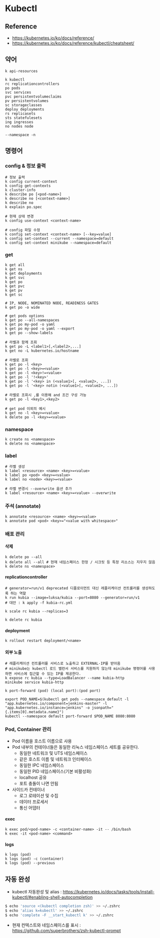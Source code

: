# Kubectl

## Reference

* <https://kubernetes.io/ko/docs/reference/>
* <https://kubernetes.io/ko/docs/reference/kubectl/cheatsheet/>

## 약어

```
k api-resources

k kubectl
rc replicationcontrollers
po pods
svc services
pvc persistentvolumeclaims
pv persistentvolumes
sc storageclasses
deploy deployments
rs replicasets
sts statefulesets
ing ingresses
no nodes node

--namespace -n
```

## 명령어

### config & 정보 출력

```
# 정보 출력
k config current-context
k config get-contexts
k cluster-info
k describe po [<pod-name>]
k describe no [<context-name>]
k describe no
k explain po.spec

# 현재 상태 변경
k config use-context <context-name>

# config 파일 수정
k config set-context <context-name> [--key=value]
k config set-context --current --namespace=default
k config set-context minikube --namespace=default
```

### get

```
k get all
k get ns
k get deployments
k get svc
k get po
k get pvc
k get pv
k get sc

# IP, NODE, NOMINATED NODE, READINESS GATES
k get po -o wide

# get pods options
k get po --all-namespaces
k get po my-pod -o yaml
k get po my-pod -o yaml --export
k get po --show-labels

# 라벨과 함께 조회
k get po -L <label1>[,<label2>,...]
k get no -L kubernetes.io/hostname

# 라벨로 조회
k get po -l <key>
k get po -l <key>=<value>
k get po -l <key>!=<value>
k get po -l '!<key>'
k get po -l '<key> in (<value1>[, <value2>, ...])
k get po -l '<key> notin (<value1>[, <value2>, ...])

# 라벨로 조회시 ,를 이용해 and 조건 구성 가능
k get po -l <key1>,<key2>

# get pod 이외의 예시
k get no -l <key>=<value>
k delete po -l <key>=<value>
```

### namespace

```
k create ns <namespace>
k delete ns <namespace>
```

### label

```
# 라벨 생성
k label <resource> <name> <key>=<value>
k label po <pod> <key>=<value>
k label no <node> <key>=<value>

# 라벨 변경시 --overwrite 옵션 추가
k label <resource> <name> <key>=<value> --overwrite
``` 

### 주석 (annotate)

```
k annotate <resource> <name> <key>=<value>
k annotate pod <pod> <key>="<value with whitespace>"
```

### 배포 관리

#### 삭제

```
k delete po --all
k delete all --all # 현재 네임스페이스 한정 / 시크릿 등 특정 리소스는 지우지 않음
k delete ns <namespace>
```

#### replicationcontroller

```
# generator=run/v1 deprecated 디플로이먼트 대신 레플리케이션 컨트롤러를 생성하도록 하는 역할
k run kubia --image=luksa/kubia --port=8080 --generator=run/v1
# 대안 : k apply -f kubia-rc.yml

k scale rc kubia --replicas=3

k delete rc kubia
```

#### deployment

```
k rollout restart deployment/<name>
```

#### 외부 노출

```
# 레플리케이션 컨트롤러를 서비스로 노출하고 EXTERNAL-IP를 받아옴
# minikube는 kubectl 로드 밸런서 서비스를 지원하지 않는데 minikube 명령어를 사용하면 서비스에 접근할 수 있는 IP를 제공한다.
k expose rc kubia --type=LoadBalancer --name kubia-http
minikube service kubia-http

k port-forward (pod) (local port):(pod port)
```

```
export POD_NAME=$(kubectl get pods --namespace default -l "app.kubernetes.io/component=jenkins-master" -l "app.kubernetes.io/instance=jenkins" -o jsonpath="{.items[0].metadata.name}")
kubectl --namespace default port-forward $POD_NAME 8080:8080
```

### Pod, Container 관리

* Pod 이름을 호스트 이름으로 사용
* Pod 내부의 컨테이너들은 동일한 리눅스 네임스페이스 세트를 공유한다.
  * 동일한 네트워크 및 UTS 네임스페이스
  * 같은 호스트 이름 및 네트워크 인터페이스
  * 동일한 IPC 네임스페이스
  * 동일한 PID 네임스페이스(기본 비활성화)
  * localhost 공유
  * 포트 충돌이 나면 안됨
* 사이드카 컨테이너
  * 로그 로테이션 및 수집
  * 데이터 프로세서
  * 통신 어댑터

#### exec

```
k exec pod/<pod-name> -c <container-name> -it -- /bin/bash
k exec -it <pod-name> <command>
```

#### logs

```
k logs (pod)
k logs (pod) -c (container)
k logs (pod) --previous
```

## 자동 완성

* kubectl 자동완성 및 alias : <https://kubernetes.io/docs/tasks/tools/install-kubectl/#enabling-shell-autocompletion>

```bash
$ echo 'source <(kubectl completion zsh)' >> ~/.zshrc
$ echo 'alias k=kubectl' >> ~/.zshrc
$ echo 'complete -F __start_kubectl k' >> ~/.zshrc
```

* 현재 컨텍스트와 네임스페이스를 표시 : <https://github.com/superbrothers/zsh-kubectl-prompt>
